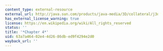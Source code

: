 ```yaml
---
content_type: external-resource
external_url: http://java.sun.com/products/java-media/3D/collateral/j3d_tutorial_ch4.pdf
has_external_license_warning: true
license: https://en.wikipedia.org/wiki/All_rights_reserved
status: ''
title: '*Chapter 4*'
uid: 63a7a464-02e4-4d26-86db-ed9f4294e2d0
wayback_url: ''
---
```

